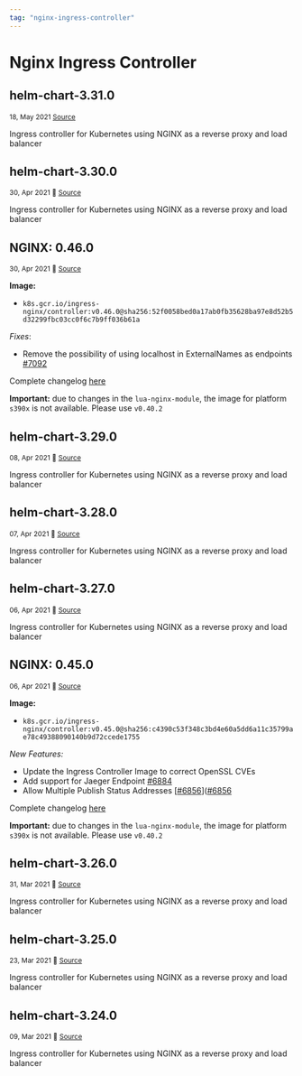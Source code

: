 ```yaml
---
tag: "nginx-ingress-controller"
---
```

# Nginx Ingress Controller
<div sampledata="nginx-ingress-controller">
<demo-component app-code="nginx-ingress"/>
</div>

<!-- <script>
var subscribe-form = new Vue({
  el: '#subscribe-form',
  data: {
    email: email
  },
  // define methods under the `methods` object
  methods: {
    submit: function (event) {
      // `this` inside methods points to the Vue instance
      alert('Hello ' + this.name + '!')
      // `event` is the native DOM event
      if (event) {
        alert(event.target.tagName)
      }
    }
  }
})
</script> -->

## helm-chart-3.31.0
<p style="font-size:12px;"> 18, May 2021 
<a href="https://github.com/kubernetes/ingress-nginx/releases/tag/helm-chart-3.31.0" target="_blank"> 
Source </a><OutboundLink /></p>
<p>Ingress controller for Kubernetes using NGINX as a reverse proxy and load balancer</p>

## helm-chart-3.30.0
<p style="font-size:12px;"> 30, Apr 2021 🔗 
<a href="https://github.com/kubernetes/ingress-nginx/releases/tag/helm-chart-3.30.0" target="_blank"> 
Source </a></p>
<p>Ingress controller for Kubernetes using NGINX as a reverse proxy and load balancer</p>

## NGINX: 0.46.0
<p style="font-size:12px;"> 30, Apr 2021 🔗 
<a href="https://github.com/kubernetes/ingress-nginx/releases/tag/controller-v0.46.0" target="_blank"> 
Source </a></p>
<p><strong>Image:</strong></p>
<ul>
<li><code>k8s.gcr.io/ingress-nginx/controller:v0.46.0@sha256:52f0058bed0a17ab0fb35628ba97e8d52b5d32299fbc03cc0f6c7b9ff036b61a</code></li>
</ul>
<p><em>Fixes</em>:</p>
<ul>
<li>Remove the possibility of using localhost in ExternalNames as endpoints <a href="https://github.com/kubernetes/ingress-nginx/pull/7092">#7092</a></li>
</ul>
<p>Complete changelog <a href="https://github.com/kubernetes/ingress-nginx/blob/master/Changelog.md">here</a></p>
<p><strong>Important:</strong> due to changes in the <code>lua-nginx-module</code>, the image for platform <code>s390x</code> is not available. Please use <code>v0.40.2</code></p>

## helm-chart-3.29.0
<p style="font-size:12px;"> 08, Apr 2021 🔗 
<a href="https://github.com/kubernetes/ingress-nginx/releases/tag/helm-chart-3.29.0" target="_blank"> 
Source </a></p>
<p>Ingress controller for Kubernetes using NGINX as a reverse proxy and load balancer</p>

## helm-chart-3.28.0
<p style="font-size:12px;"> 07, Apr 2021 🔗 
<a href="https://github.com/kubernetes/ingress-nginx/releases/tag/helm-chart-3.28.0" target="_blank"> 
Source </a></p>
<p>Ingress controller for Kubernetes using NGINX as a reverse proxy and load balancer</p>

## helm-chart-3.27.0
<p style="font-size:12px;"> 06, Apr 2021 🔗 
<a href="https://github.com/kubernetes/ingress-nginx/releases/tag/helm-chart-3.27.0" target="_blank"> 
Source </a></p>
<p>Ingress controller for Kubernetes using NGINX as a reverse proxy and load balancer</p>

## NGINX: 0.45.0
<p style="font-size:12px;"> 06, Apr 2021 🔗 
<a href="https://github.com/kubernetes/ingress-nginx/releases/tag/controller-v0.45.0" target="_blank"> 
Source </a></p>
<p><strong>Image:</strong></p>
<ul>
<li><code>k8s.gcr.io/ingress-nginx/controller:v0.45.0@sha256:c4390c53f348c3bd4e60a5dd6a11c35799ae78c49388090140b9d72ccede1755</code></li>
</ul>
<p><em>New Features:</em></p>
<ul>
<li>Update the Ingress Controller Image to correct OpenSSL CVEs</li>
<li>Add support for Jaeger Endpoint <a href="https://github.com/kubernetes/ingress-nginx/pull/6884">#6884</a></li>
<li>Allow Multiple Publish Status Addresses [<a class="issue-link js-issue-link" href="https://github.com/kubernetes/ingress-nginx/pull/6856">#6856</a>](<a class="issue-link js-issue-link" href="https://github.com/kubernetes/ingress-nginx/pull/6856">#6856</a></li>
</ul>
<p>Complete changelog <a href="https://github.com/kubernetes/ingress-nginx/blob/master/Changelog.md">here</a></p>
<p><strong>Important:</strong> due to changes in the <code>lua-nginx-module</code>, the image for platform <code>s390x</code> is not available. Please use <code>v0.40.2</code></p>

## helm-chart-3.26.0
<p style="font-size:12px;"> 31, Mar 2021 🔗 
<a href="https://github.com/kubernetes/ingress-nginx/releases/tag/helm-chart-3.26.0" target="_blank"> 
Source </a></p>
<p>Ingress controller for Kubernetes using NGINX as a reverse proxy and load balancer</p>

## helm-chart-3.25.0
<p style="font-size:12px;"> 23, Mar 2021 🔗 
<a href="https://github.com/kubernetes/ingress-nginx/releases/tag/helm-chart-3.25.0" target="_blank"> 
Source </a></p>
<p>Ingress controller for Kubernetes using NGINX as a reverse proxy and load balancer</p>

## helm-chart-3.24.0
<p style="font-size:12px;"> 09, Mar 2021 🔗 
<a href="https://github.com/kubernetes/ingress-nginx/releases/tag/helm-chart-3.24.0" target="_blank"> 
Source </a></p>
<p>Ingress controller for Kubernetes using NGINX as a reverse proxy and load balancer</p>
